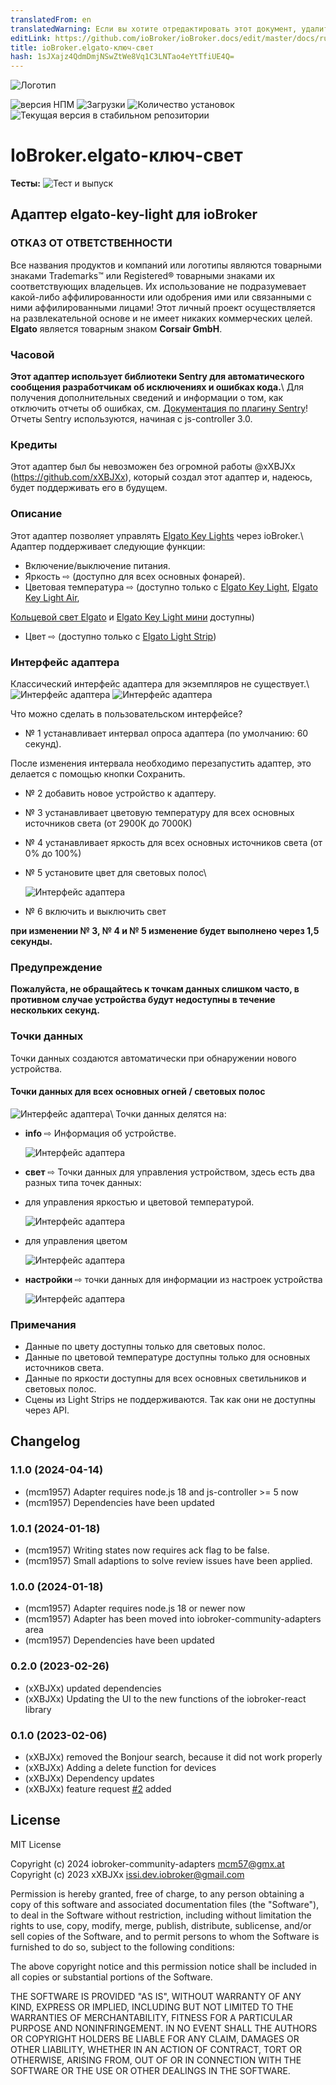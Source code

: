 ```yaml
---
translatedFrom: en
translatedWarning: Если вы хотите отредактировать этот документ, удалите поле «translationFrom», в противном случае этот документ будет снова автоматически переведен
editLink: https://github.com/ioBroker/ioBroker.docs/edit/master/docs/ru/adapterref/iobroker.elgato-key-light/README.md
title: ioBroker.elgato-ключ-свет
hash: 1sJXajz4QdmDmjNSwZtWe8Vq1C3LNTao4eYtTfiUE4Q=
---
```

![Логотип](../../../en/adapterref/iobroker.elgato-key-light/admin/elgato-key-light.png)

![версия НПМ](https://img.shields.io/npm/v/iobroker.elgato-key-light.svg)
![Загрузки](https://img.shields.io/npm/dm/iobroker.elgato-key-light.svg)
![Количество установок](https://iobroker.live/badges/elgato-key-light-installed.svg)
![Текущая версия в стабильном репозитории](https://iobroker.live/badges/elgato-key-light-stable.svg)

# IoBroker.elgato-ключ-свет
**Тесты:** ![Тест и выпуск](https://github.com/xXBJXx/ioBroker.elgato-key-light/workflows/Test%20and%20Release/badge.svg)

## Адаптер elgato-key-light для ioBroker
### ОТКАЗ ОТ ОТВЕТСТВЕННОСТИ
Все названия продуктов и компаний или логотипы являются товарными знаками Trademarks™ или Registered® товарными знаками их соответствующих владельцев. Их использование не подразумевает какой-либо аффилированности или одобрения ими или связанными с ними аффилированными лицами! Этот личный проект осуществляется на развлекательной основе и не имеет никаких коммерческих целей. **Elgato** является товарным знаком **Corsair GmbH**.

### Часовой
**Этот адаптер использует библиотеки Sentry для автоматического сообщения разработчикам об исключениях и ошибках кода.**\ Для получения дополнительных сведений и информации о том, как отключить отчеты об ошибках, см.
[Документация по плагину Sentry](https://github.com/ioBroker/plugin-sentry#plugin-sentry)! Отчеты Sentry используются, начиная с js-controller 3.0.

### Кредиты
Этот адаптер был бы невозможен без огромной работы @xXBJXx (https://github.com/xXBJXx), который создал этот адаптер и, надеюсь, будет поддерживать его в будущем.

### Описание
Этот адаптер позволяет управлять [Elgato Key Lights](https://www.elgato.com/de/key-light) через ioBroker.\ Адаптер поддерживает следующие функции:

* Включение/выключение питания.
* Яркость ⇨ (доступно для всех основных фонарей).
* Цветовая температура ⇨ (доступно только с [Elgato Key Light](https://www.elgato.com/de/key-light), [Elgato Key Light Air](https://www.elgato.com/de/key-light-air),

[Кольцевой свет Elgato](https://www.elgato.com/de/ring-light) и [Elgato Key Light мини](https://www.elgato.com/de/key-light-mini) доступны)

* Цвет ⇨ (доступно только с [Elgato Light Strip](https://www.elgato.com/de/light-strip))

### Интерфейс адаптера
Классический интерфейс адаптера для экземпляров не существует.\ ![Интерфейс адаптера](admin/media/instances.png) ![Интерфейс адаптера](../../../en/adapterref/iobroker.elgato-key-light/admin/media/elgato-key-light_UI.png)

Что можно сделать в пользовательском интерфейсе?

* № 1 устанавливает интервал опроса адаптера (по умолчанию: 60 секунд).

После изменения интервала необходимо перезапустить адаптер, это делается с помощью кнопки Сохранить.

* № 2 добавить новое устройство к адаптеру.
* № 3 устанавливает цветовую температуру для всех основных источников света (от 2900К до 7000К)
* № 4 устанавливает яркость для всех основных источников света (от 0% до 100%)
* № 5 установите цвет для световых полос\

  ![Интерфейс адаптера](../../../en/adapterref/iobroker.elgato-key-light/admin/media/ColorPicker.png)

* № 6 включить и выключить свет

**при изменении № 3, № 4 и № 5 изменение будет выполнено через 1,5 секунды.**

### Предупреждение
**Пожалуйста, не обращайтесь к точкам данных слишком часто, в противном случае устройства будут недоступны в течение нескольких секунд.**

### Точки данных
Точки данных создаются автоматически при обнаружении нового устройства.

#### Точки данных для всех основных огней / световых полос
![Интерфейс адаптера](../../../en/adapterref/iobroker.elgato-key-light/admin/media/ObjectsMain.png)\ Точки данных делятся на:

* **info** ⇨ Информация об устройстве\.

  ![Интерфейс адаптера](../../../en/adapterref/iobroker.elgato-key-light/admin/media/objects_Info.png)

* **свет** ⇨ Точки данных для управления устройством, здесь есть два разных типа точек данных:
* для управления яркостью и цветовой температурой.

    ![Интерфейс адаптера](../../../en/adapterref/iobroker.elgato-key-light/admin/media/objects_light_colorTemp.png)

* для управления цветом

    ![Интерфейс адаптера](../../../en/adapterref/iobroker.elgato-key-light/admin/media/objects_light_color.png)

* **настройки** ⇨ точки данных для информации из настроек устройства

  ![Интерфейс адаптера](../../../en/adapterref/iobroker.elgato-key-light/admin/media/objects_settings.png)

### Примечания
* Данные по цвету доступны только для световых полос.
* Данные по цветовой температуре доступны только для основных источников света.
* Данные по яркости доступны для всех основных светильников и световых полос.
* Сцены из Light Strips не поддерживаются. Так как они не доступны через API.

## Changelog
<!--
    Placeholder for the next version (at the beginning of the line):
    ### **WORK IN PROGRESS**
-->
### 1.1.0 (2024-04-14)
* (mcm1957) Adapter requires node.js 18 and js-controller >= 5 now
* (mcm1957) Dependencies have been updated

### 1.0.1 (2024-01-18)
* (mcm1957) Writing states now requires ack flag to be false.
* (mcm1957) Small adaptions to solve review issues have been applied.

### 1.0.0 (2024-01-18)
* (mcm1957) Adapter requires node.js 18 or newer now
* (mcm1957) Adapter has been moved into iobroker-community-adapters area
* (mcm1957) Dependencies have been updated

### 0.2.0 (2023-02-26)
* (xXBJXx) updated dependencies
* (xXBJXx) Updating the UI to the new functions of the iobroker-react library

### 0.1.0 (2023-02-06)
* (xXBJXx) removed the Bonjour search, because it did not work properly
* (xXBJXx) Adding a delete function for devices
* (xXBJXx) Dependency updates
* (xXBJXx) feature request [#2](https://github.com/xXBJXx/ioBroker.elgato-key-light/issues/2) added

## License
MIT License

Copyright (c) 2024 iobroker-community-adapters <mcm57@gmx.at>
Copyright (c) 2023 xXBJXx <issi.dev.iobroker@gmail.com>

Permission is hereby granted, free of charge, to any person obtaining a copy
of this software and associated documentation files (the "Software"), to deal
in the Software without restriction, including without limitation the rights
to use, copy, modify, merge, publish, distribute, sublicense, and/or sell
copies of the Software, and to permit persons to whom the Software is
furnished to do so, subject to the following conditions:

The above copyright notice and this permission notice shall be included in all
copies or substantial portions of the Software.

THE SOFTWARE IS PROVIDED "AS IS", WITHOUT WARRANTY OF ANY KIND, EXPRESS OR
IMPLIED, INCLUDING BUT NOT LIMITED TO THE WARRANTIES OF MERCHANTABILITY,
FITNESS FOR A PARTICULAR PURPOSE AND NONINFRINGEMENT. IN NO EVENT SHALL THE
AUTHORS OR COPYRIGHT HOLDERS BE LIABLE FOR ANY CLAIM, DAMAGES OR OTHER
LIABILITY, WHETHER IN AN ACTION OF CONTRACT, TORT OR OTHERWISE, ARISING FROM,
OUT OF OR IN CONNECTION WITH THE SOFTWARE OR THE USE OR OTHER DEALINGS IN THE
SOFTWARE.